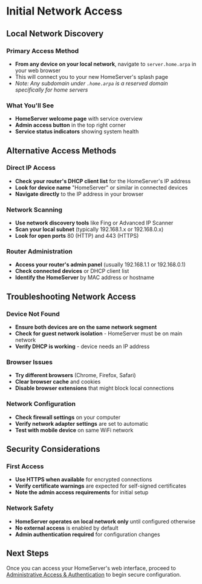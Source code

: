 # Initial Network Access

## Local Network Discovery

### Primary Access Method
- **From any device on your local network**, navigate to `server.home.arpa` in your web browser
- This will connect you to your new HomeServer's splash page
- *Note: Any subdomain under `.home.arpa` is a reserved domain specifically for home servers*

### What You'll See
- **HomeServer welcome page** with service overview
- **Admin access button** in the top right corner
- **Service status indicators** showing system health

## Alternative Access Methods

### Direct IP Access
- **Check your router's DHCP client list** for the HomeServer's IP address
- **Look for device name** "HomeServer" or similar in connected devices
- **Navigate directly** to the IP address in your browser

### Network Scanning
- **Use network discovery tools** like Fing or Advanced IP Scanner
- **Scan your local subnet** (typically 192.168.1.x or 192.168.0.x)
- **Look for open ports** 80 (HTTP) and 443 (HTTPS)

### Router Administration
- **Access your router's admin panel** (usually 192.168.1.1 or 192.168.0.1)
- **Check connected devices** or DHCP client list
- **Identify the HomeServer** by MAC address or hostname

## Troubleshooting Network Access

### Device Not Found
- **Ensure both devices are on the same network segment**
- **Check for guest network isolation** - HomeServer must be on main network
- **Verify DHCP is working** - device needs an IP address

### Browser Issues
- **Try different browsers** (Chrome, Firefox, Safari)
- **Clear browser cache** and cookies
- **Disable browser extensions** that might block local connections

### Network Configuration
- **Check firewall settings** on your computer
- **Verify network adapter settings** are set to automatic
- **Test with mobile device** on same WiFi network

## Security Considerations

### First Access
- **Use HTTPS when available** for encrypted connections
- **Verify certificate warnings** are expected for self-signed certificates
- **Note the admin access requirements** for initial setup

### Network Safety
- **HomeServer operates on local network only** until configured otherwise
- **No external access** is enabled by default
- **Admin authentication required** for configuration changes

## Next Steps

Once you can access your HomeServer's web interface, proceed to [Administrative Access & Authentication](setup-admin.md) to begin secure configuration. 